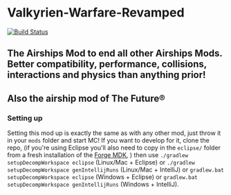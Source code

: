 # Valkyrien-Warfare-Revamped
[![Build Status](http://home.daporkchop.tk:8283/job/Valkyrien-Warfare-Revamped/badge/icon)](http://home.daporkchop.tk:8283/job/Valkyrien-Warfare-Revamped/)

## The Airships Mod to end all other Airships Mods. Better compatibility, performance, collisions, interactions and physics than anything prior!

## Also the airship mod of The Future®

### Setting up
Setting this mod up is exactly the same as with any other mod, just throw it in your `mods` folder and start MC! If you want to develop for it, clone the repo, (if you're using Eclipse you'll also need to copy in the `eclipse/` folder from a fresh installation of the [Forge MDK](http://files.minecraftforge.net), ) then use `./gradlew setupDecompWorkspace eclipse` (Linux/Mac + Eclipse) or `./gradlew setupDecompWorkspace genIntellijRuns` (Linux/Mac + IntelliJ) or `gradlew.bat setupDecompWorkspace eclipse` (Windows + Eclipse) or `gradlew.bat setupDecompWorkspace genIntellijRuns` (Windows + IntelliJ).
